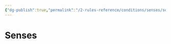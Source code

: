 ```yaml
---
{"dg-publish":true,"permalink":"/2-rules-reference/conditions/senses/senses/","noteIcon":""}
---
```


# Senses

